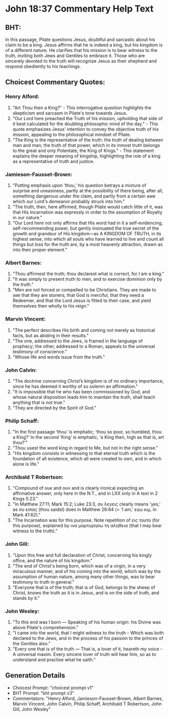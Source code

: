 # John 18:37 Commentary Help Text

## BHT:
In this passage, Pilate questions Jesus, doubtful and sarcastic about his claim to be a king. Jesus affirms that he is indeed a king, but his kingdom is of a different nature. He clarifies that his mission is to bear witness to the truth, inviting both Jews and Gentiles to embrace it. Those who are sincerely devoted to the truth will recognize Jesus as their shepherd and respond obediently to his teachings.

## Choicest Commentary Quotes:
### Henry Alford:
1. "Art Thou then a King?" - This interrogative question highlights the skepticism and sarcasm in Pilate's tone towards Jesus.
2. "Our Lord here preached the Truth of his mission, upholding that side of it best calculated for the doubting philosophic mind of the day." - This quote emphasizes Jesus' intention to convey the objective truth of his mission, appealing to the philosophical mindset of Pilate.
3. "The King is the representative of the truth: the truth of dealing between man and man; the truth of that power, which in its inmost truth belongs to the great and only Potentate, the King of Kings." - This statement explains the deeper meaning of kingship, highlighting the role of a king as a representative of truth and justice.

### Jamieson-Fausset-Brown:
1. "Putting emphasis upon 'thou,' his question betrays a mixture of surprise and uneasiness, partly at the possibility of there being, after all, something dangerous under the claim, and partly from a certain awe which our Lord's demeanor probably struck into him."
2. "The truth, then, here affirmed, though Pilate would catch little of it, was that His Incarnation was expressly in order to the assumption of Royalty in our nature."
3. "Our Lord here not only affirms that His word had in it a self-evidencing, self-recommending power, but gently insinuated the true secret of the growth and grandeur of His kingdom—as A KINGDOM OF TRUTH, in its highest sense, into which all souls who have learned to live and count all things but loss for the truth are, by a most heavenly attraction, drawn as into their proper element."

### Albert Barnes:
1. "Thou affirmest the truth; thou declarest what is correct, for I am a king."
2. "It was simply to present truth to men, and to exercise dominion only by the truth."
3. "Men are not forced or compelled to be Christians. They are made to see that they are stoners, that God is merciful, that they need a Redeemer, and that the Lord Jesus is fitted to their case, and yield themselves then wholly to his reign."

### Marvin Vincent:
1. "The perfect describes His birth and coming not merely as historical facts, but as abiding in their results."
2. "The one, addressed to the Jews, is framed in the language of prophecy; the other, addressed to a Roman, appeals to the universal testimony of conscience."
3. "Whose life and words issue from the truth."

### John Calvin:
1. "The doctrine concerning Christ’s kingdom is of no ordinary importance, since he has deemed it worthy of so solemn an affirmation."
2. "It is impossible that he who has been commissioned by God, and whose natural disposition leads him to maintain the truth, shall teach anything that is not true."
3. "They are directed by the Spirit of God."

### Philip Schaff:
1. "In the first passage ‘thou’ is emphatic; ‘thou so poor, so humbled, thou a King?’ In the second ‘King’ is emphatic; ‘a King then, high as that is, art thou?’"
2. "Thou usest the word king in regard to Me, but not in the right sense."
3. "His kingdom consists in witnessing to that eternal truth which is the foundation of all existence, which all were created to own, and in which alone is life."

### Archibald T Robertson:
1. "Compound of ουκ and ουν and is clearly ironical expecting an affirmative answer, only here in the N.T., and in LXX only in A text in 2 Kings 5:23." 
2. "In Matthew 27:11; Mark 15:2; Luke 23:3, συ λεγεις clearly means 'yes,' as συ ειπας (thou saidst) does in Matthew 26:64 (= 'I am,' εγω ειμ, in Mark 41:62)." 
3. "The Incarnation was for this purpose. Note repetition of εις τουτο (for this purpose), explained by ινα μαρτυρησω τη αληθεια (that I may bear witness to the truth)."

### John Gill:
1. "Upon this free and full declaration of Christ, concerning his kingly office, and the nature of his kingdom."
2. "The end of Christ's being born, which was of a virgin, in a very miraculous manner, and of his coming into the world, which was by the assumption of human nature, among many other things, was to bear testimony to truth in general."
3. "Everyone that is of the truth; that is of God, belongs to the sheep of Christ, knows the truth as it is in Jesus, and is on the side of truth, and stands by it."

### John Wesley:
1. "To this end was I born — Speaking of his human origin: his Divine was above Pilate's comprehension."
2. "I came into the world, that I might witness to the truth - Which was both declared to the Jews, and in the process of his passion to the princes of the Gentiles also."
3. "Every one that is of the truth — That is, a lover of it, heareth my voice - A universal maxim. Every sincere lover of truth will hear him, so as to understand and practise what he saith."


## Generation Details
- Choicest Prompt: "choicest prompt v1"
- BHT Prompt: "bht prompt v3"
- Commentators: "Henry Alford, Jamieson-Fausset-Brown, Albert Barnes, Marvin Vincent, John Calvin, Philip Schaff, Archibald T Robertson, John Gill, John Wesley"
